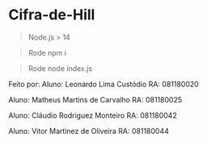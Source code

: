 ﻿# Cifra-de-Hill
 
> Node.js > 14

> Rode npm i 

> Rode node index.js


Feito por:
Aluno: Leonardo Lima Custódio    RA: 081180020

Aluno: Matheus Martins de Carvalho    RA: 081180025

Aluno: Cláudio Rodriguez Monteiro    RA: 081180042

Aluno: Vitor Martinez de Oliveira    RA: 081180044
